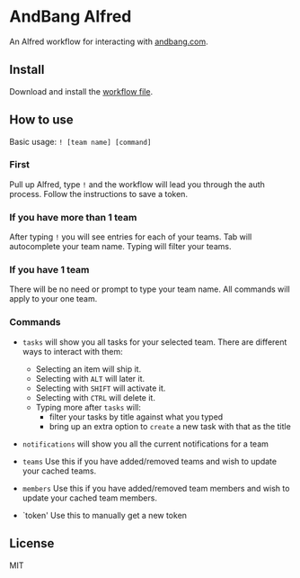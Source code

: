 # AndBang Alfred
An Alfred workflow for interacting with [andbang.com](https://andbang.com).

## Install
Download and install the [workflow file](https://github.com/lukekarrys/andbang-alfred/raw/master/dist/AndBang.alfredworkflow).

## How to use

Basic usage: `! [team name] [command]`

### First
Pull up Alfred, type `!` and the workflow will lead you through the auth process. Follow the instructions to save a token.

### If you have more than 1 team
After typing `!` you will see entries for each of your teams. Tab will autocomplete your team name. Typing will filter your teams.

### If you have 1 team
There will be no need or prompt to type your team name. All commands will apply to your one team.

### Commands

- `tasks` will show you all tasks for your selected team. There are different ways to interact with them:
  - Selecting an item will ship it.
  - Selecting with `ALT` will later it.
  - Selecting with `SHIFT` will activate it.
  - Selecting with `CTRL` will delete it.
  - Typing more after `tasks` will:
    - filter your tasks by title against what you typed
    - bring up an extra option to `create` a new task with that as the title

- `notifications` will show you all the current notifications for a team

- `teams` Use this if you have added/removed teams and wish to update your cached teams.
- `members` Use this if you have added/removed team members and wish to update your cached team members.
- `token' Use this to manually get a new token

## License
MIT
